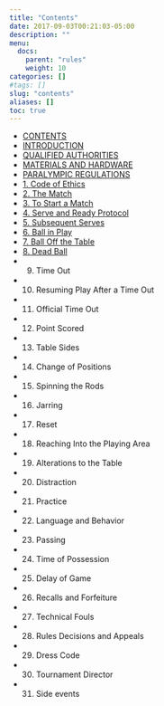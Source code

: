 ```yaml
---
title: "Contents"
date: 2017-09-03T00:21:03-05:00
description: ""
menu:
  docs:
    parent: "rules"
    weight: 10
categories: []
#tags: []
slug: "contents"
aliases: []
toc: true
---
```


- [CONTENTS](/rules/contents)
- [INTRODUCTION](/rules/introduction)
- [QUALIFIED AUTHORITIES](/rules/qualified-authorities)
- [MATERIALS AND HARDWARE](/rules/materials-and-hardware)
- [PARALYMPIC REGULATIONS](/rules/paralympic-regulations)
- [1. Code of Ethics](/rules/code-of-ethics)
- [2. The Match](/rules/the-match)
- [3. To Start a Match](/rules/to-start-a-match)
- [4. Serve and Ready Protocol](/rules/serve-and-ready-protocol)
- [5. Subsequent Serves](/rules/subsequent-serves)
- [6. Ball in Play](/rules/ball-in-play)
- [7. Ball Off the Table](/rules/ball-off-the-table)
- [8. Dead Ball](/rules/dead-ball)
- 9. Time Out
- 10. Resuming Play After a Time Out
- 11. Official Time Out
- 12. Point Scored
- 13. Table Sides
- 14. Change of Positions
- 15. Spinning the Rods
- 16. Jarring
- 17. Reset
- 18. Reaching Into the Playing Area
- 19. Alterations to the Table
- 20. Distraction
- 21. Practice
- 22. Language and Behavior
- 23. Passing
- 24. Time of Possession
- 25. Delay of Game
- 26. Recalls and Forfeiture
- 27. Technical Fouls
- 28. Rules Decisions and Appeals
- 29. Dress Code
- 30. Tournament Director
- 31. Side events